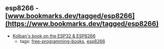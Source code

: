 esp8266 - [www.bookmarks.dev/tagged/esp8266](https://www.bookmarks.dev/tagged/esp8266) 
---
* [Kolban's book on the ESP32 & ESP8266](https://leanpub.com/ESP8266_ESP32)
    * tags: [free-programming-books](../tags/free-programming-books.md), [esp8266](../tags/esp8266.md)
